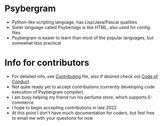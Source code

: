 # Psybergram
* Python-like scripting language, has Lisp/Java/Pascal qualities
* Sister language called Psybertags is like HTML, also used for config files
* Psybergram is easier to learn than most of the popular languages, but somewhat less practical
# Info for contributors
* For detailed info, see [Contributing](CONTRIBUTING.md) file, also if desired check out [Code of Conduct](CODE_OF_CONDUCT.md)
* Not quite ready yet to accept contributions (currently developing code execution of Psybergram compiler)
* I am busy helping my friend run his perfume store, which supports E-commerce
* I hope to begin accepting contributions in late 2022
* At this point I don't have much documentation for coders, but feel free to email me with your questions for now

